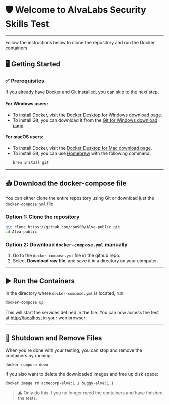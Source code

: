 # 🛡️ Welcome to AlvaLabs Security Skills Test
---
Follow the instructions below to clone the repository and run the Docker containers.

## 🖥️ Getting Started

### ✅ Prerequisites

If you already have Docker and Git installed, you can skip to the next step.

#### For Windows users:
- To install Docker, visit the [Docker Desktop for Windows download page](https://www.docker.com/products/docker-desktop).
- To install Git, you can download it from the [Git for Windows download page](https://git-scm.com/download/win).

  
#### For macOS users:
- To install Docker, visit the [Docker Desktop for Mac download page](https://www.docker.com/products/docker-desktop).
- To install Git, you can use [Homebrew](https://brew.sh/) with the following command:
  ```bash
  brew install git
  ```


---

## 📥 Download the docker-compose file

You can either clone the entire repository using Git or download just the `docker-compose.yml` file.

### Option 1: Clone the repository

```bash
git clone https://github.com/cpu900/Alva-public.git
cd Alva-public
```

### Option 2: Download `docker-compose.yml` manually

1. Go to the `docker-compose.yml` file in the github repo.
2. Select **Download raw file**, and save it in a directory on your computer.

---

## ▶️ Run the Containers

In the directory where `docker-compose.yml` is located, run:

```bash
docker-compose up
```

This will start the services defined in the file. You can now access the test at [http://localhost](http://localhost) in your web browser.

---

## 🧪 Shutdown and Remove Files

When you're done with your testing, you can stop and remove the containers by running:

```bash
docker-compose down
```

If you also want to delete the downloaded images and free up disk space:

```bash
docker image rm acmecorp-alva:1.1 buggy-alva:1.1
```

> ⚠️ Only do this if you no longer need the containers and have finished the tests.
